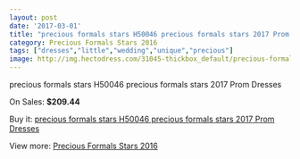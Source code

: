 ```yaml
---
layout: post
date: '2017-03-01'
title: "precious formals stars H50046 precious formals stars 2017 Prom Dresses"
category: Precious Formals Stars 2016
tags: ["dresses","little","wedding","unique","precious"]
image: http://img.hectodress.com/31045-thickbox_default/precious-formals-stars-h50046-precious-formals-stars-2012-prom-dresses.jpg
---
```

precious formals stars H50046 precious formals stars 2017 Prom Dresses

On Sales: **$209.44**
<a href="https://www.hectodress.com/precious-formals-stars-2013/14253-precious-formals-stars-h50046-precious-formals-stars-2012-prom-dresses.html"><amp-img layout="responsive" width="600" height="600" src="//img.hectodress.com/31045-thickbox_default/precious-formals-stars-h50046-precious-formals-stars-2012-prom-dresses.jpg" alt="precious formals stars H50046 precious formals stars 2017 Prom Dresses 0" /></a>
<a href="https://www.hectodress.com/precious-formals-stars-2013/14253-precious-formals-stars-h50046-precious-formals-stars-2012-prom-dresses.html"><amp-img layout="responsive" width="600" height="600" src="//img.hectodress.com/31047-thickbox_default/precious-formals-stars-h50046-precious-formals-stars-2012-prom-dresses.jpg" alt="precious formals stars H50046 precious formals stars 2017 Prom Dresses 1" /></a>
<a href="https://www.hectodress.com/precious-formals-stars-2013/14253-precious-formals-stars-h50046-precious-formals-stars-2012-prom-dresses.html"><amp-img layout="responsive" width="600" height="600" src="//img.hectodress.com/31046-thickbox_default/precious-formals-stars-h50046-precious-formals-stars-2012-prom-dresses.jpg" alt="precious formals stars H50046 precious formals stars 2017 Prom Dresses 2" /></a>

Buy it: [precious formals stars H50046 precious formals stars 2017 Prom Dresses](https://www.hectodress.com/precious-formals-stars-2013/14253-precious-formals-stars-h50046-precious-formals-stars-2012-prom-dresses.html "precious formals stars H50046 precious formals stars 2017 Prom Dresses")

View more: [Precious Formals Stars 2016](https://www.hectodress.com/250-precious-formals-stars-2013 "Precious Formals Stars 2016")
